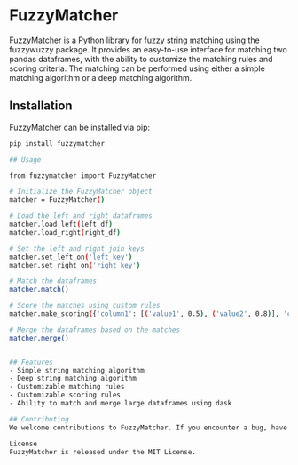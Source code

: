 # FuzzyMatcher

FuzzyMatcher is a Python library for fuzzy string matching using the fuzzywuzzy package. It provides an easy-to-use interface for matching two pandas dataframes, with the ability to customize the matching rules and scoring criteria. The matching can be performed using either a simple matching algorithm or a deep matching algorithm.

## Installation

FuzzyMatcher can be installed via pip:

```bash
pip install fuzzymatcher

## Usage

from fuzzymatcher import FuzzyMatcher

# Initialize the FuzzyMatcher object
matcher = FuzzyMatcher()

# Load the left and right dataframes
matcher.load_left(left_df)
matcher.load_right(right_df)

# Set the left and right join keys
matcher.set_left_on('left_key')
matcher.set_right_on('right_key')

# Match the dataframes
matcher.match()

# Score the matches using custom rules
matcher.make_scoring({'column1': [('value1', 0.5), ('value2', 0.8)], 'column2': None})

# Merge the dataframes based on the matches
matcher.merge()


## Features
- Simple string matching algorithm
- Deep string matching algorithm
- Customizable matching rules
- Customizable scoring rules
- Ability to match and merge large dataframes using dask

## Contributing
We welcome contributions to FuzzyMatcher. If you encounter a bug, have a feature request, or would like to contribute a new feature or enhancement, please open an issue or submit a pull request.

License
FuzzyMatcher is released under the MIT License.
